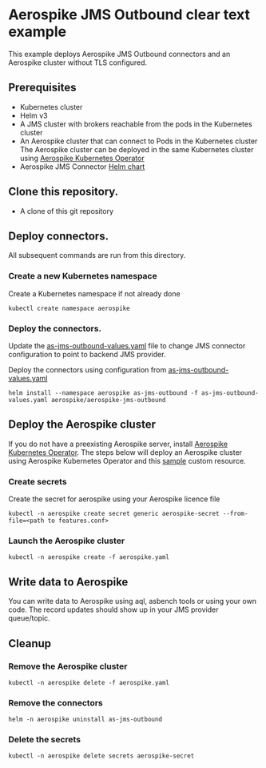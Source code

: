 # Aerospike JMS Outbound clear text example

This example deploys Aerospike JMS Outbound connectors and an Aerospike cluster without TLS configured. 

## Prerequisites
 - Kubernetes cluster
 - Helm v3
 - A JMS cluster with brokers reachable from the pods in the Kubernetes cluster
 - An Aerospike cluster that can connect to Pods in the Kubernetes cluster
   The Aerospike cluster can be deployed in the same Kubernetes cluster using [Aerospike Kubernetes Operator](https://docs.aerospike.com/cloud/kubernetes/operator)
 - Aerospike JMS Connector [Helm chart](../../README.md#adding-the-helm-chart-repository)

## Clone this repository.
 - A clone of this git repository

## Deploy connectors.

All subsequent commands are run from this directory.

### Create a new Kubernetes namespace
Create a Kubernetes namespace if not already done 
```shell
kubectl create namespace aerospike
```

### Deploy the connectors.
Update the [as-jms-outbound-values.yaml](as-jms-outbound-values.yaml) file to change JMS connector configuration to point to backend JMS provider.

Deploy the connectors using configuration from [as-jms-outbound-values.yaml](as-jms-outbound-values.yaml)
```shell
helm install --namespace aerospike as-jms-outbound -f as-jms-outbound-values.yaml aerospike/aerospike-jms-outbound
```

## Deploy the Aerospike cluster
If you do not have a preexisting Aerospike server, install [Aerospike Kubernetes Operator](https://docs.aerospike.com/cloud/kubernetes/operator/install-operator).
The steps below will deploy an Aerospike cluster using Aerospike Kubernetes Operator and this [sample](aerospike.yaml) custom resource.

### Create secrets
Create the secret for aerospike using your Aerospike licence file
```shell
kubectl -n aerospike create secret generic aerospike-secret --from-file=<path to features.conf>
```

### Launch the Aerospike cluster
```shell
kubectl -n aerospike create -f aerospike.yaml 
```
## Write data to Aerospike

You can write data to Aerospike using aql, asbench tools or using your own code. The record updates should
show up in your JMS provider queue/topic.

## Cleanup

### Remove the Aerospike cluster
```shell
kubectl -n aerospike delete -f aerospike.yaml 
```

### Remove the connectors
```shell
helm -n aerospike uninstall as-jms-outbound
```

### Delete the secrets
```shell
kubectl -n aerospike delete secrets aerospike-secret 
```

